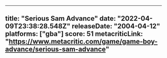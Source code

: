 
---
title: "Serious Sam Advance"
date: "2022-04-09T23:38:28.548Z"
releaseDate: "2004-04-12"
platforms: ["gba"]
score: 51
metacriticLink: "https://www.metacritic.com/game/game-boy-advance/serious-sam-advance"
---
